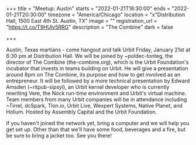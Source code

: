 +++
title = "Meetup: Austin"
starts = "2022-01-21T18:30:00"
ends = "2022-01-21T20:30:00"
timezone = "America/Chicago"
location = "x"Distribution Hall, 1500 East 4th St. Austin, TX"
image = ""
registration_url = "https://t.co/T9HUlv5RRG"
description = "The Combine"
dark = false

+++

Austin, Texas martians - come hangout and talk Urbit Friday, January 21st at 6:30 pm at Distribution Hall. We will be joined by ~poldec-tonteg, the director of The Combine (the-combine.org), which is the Urbit Foundation's incubator that invests in teams building on Urbit. He will give a presentation around 8pm on The Combine, its purpose and how to get involved as an entrepreneur. It will be followed by a more technical presentation by Edward Amsden (~ritpub-sipsyl), an Urbit kernel developer who is currently rewriting Vere, the Nock run-time environment and Urbit's virtual machine. Team members from many Urbit companies will be in attendance including ~Tirrel, dcSpark, Tlon.io, Urbit Live, Wexpert Systems, Native Planet, and Holium. Hosted by Assembly Capital and the Urbit Foundation.

If you haven't joined the network yet, bring a computer and we will help you get set up. Other than that we'll have some food, beverages and a fire, but be sure to bring a jacket too. See you there!
